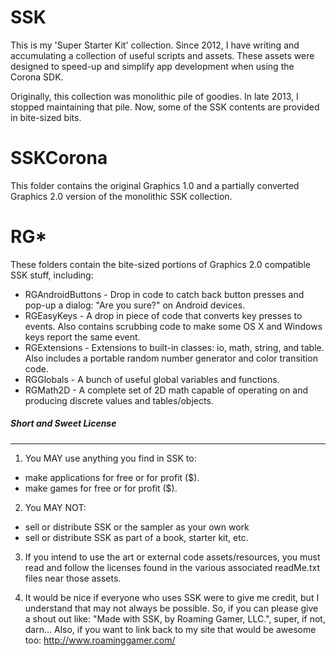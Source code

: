 
SSK
============
This is my 'Super Starter Kit' collection.  Since 2012, I have writing and accumulating a collection of useful scripts and assets.  These assets were designed to speed-up and simplify app development when using the Corona SDK.

Originally, this collection was monolithic pile of goodies.  In late 2013, I stopped maintaining that pile.  Now, some of the SSK contents are provided in bite-sized bits.

SSKCorona
============
This folder contains the original Graphics 1.0 and a partially converted Graphics 2.0 version of the monolithic SSK collection.

RG*
============
These folders contain the bite-sized portions of Graphics 2.0 compatible SSK stuff, including:
 * RGAndroidButtons - Drop in code to catch back button presses and pop-up a dialog: "Are you sure?" on Android devices.
 * RGEasyKeys - A drop in piece of code that converts key presses to events.  Also contains scrubbing code to make some OS X and Windows keys report the same event.
 * RGExtensions - Extensions to built-in classes: io, math, string, and table.  Also includes a portable random number generator and color transition code.
 * RGGlobals - A bunch of useful global variables and functions.
 * RGMath2D - A complete set of 2D math capable of operating on and producing discrete values and tables/objects.


##### Short and Sweet License 
--------------------------
1. You MAY use anything you find in SSK to:
  * make applications for free or for profit ($).
  * make games for free or for profit ($).  
  
2. You MAY NOT:
  * sell or distribute SSK or the sampler as your own work
  * sell or distribute SSK as part of a book, starter kit, etc.

3. If you intend to use the art or external code assets/resources,  you must read and follow the licenses found in the various associated readMe.txt files near those assets.

4. It would be nice if everyone who uses SSK were to give me credit, but I understand that may not always be possible.  So, if you can please give a shout out like: "Made with SSK, by Roaming Gamer, LLC.", super, if not, darn...  Also, if you want to link back to my site that would be awesome too:   http://www.roaminggamer.com/




